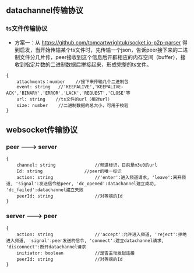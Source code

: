## datachannel传输协议

### ts文件传输协议
- 方案一：从 https://github.com/tomcartwrightuk/socket.io-p2p-parser 得到启发，当开始传输某个ts文件时，先传输一个json，告诉peer接下来的二进制文件分几片传，peer接收到这个信息后开辟相应的内存空间（buffer），接收到指定片数的二进制数据后拼接起来，形成完整的ts文件。
```javastript
{
    attachments：number    //接下来传输几个二进制包
    event: string   //'KEEPALIVE','KEEPALIVE-ACK','BINARY','ERROR','LACK','REQUEST','CLOSE'等
    url: string    //ts文件的url（相对url）
    size: number    //二进制数据的总大小，可用于校验
}
```

## websocket传输协议

### peer ---> server
```javastript
{
    channel: string               //频道标识，目前是m3u0的url
    Id: string                //peer的唯一标识
    action: string                //'enter':进入频道请求, 'leave':离开频道, 'signal':发送信令给peer, 'dc_opened':datachannel建立成功, 'dc_failed':datachannel建立失败
    peerId: string                //对等端的Id
}
```

### server ---> peer
```javastript
{
    action: string                //'accept':允许进入频道, 'reject':拒绝进入频道, 'signal':peer发送的信令, 'connect':建立datachannel请求, 'disconnect':断开datachannel请求
    initiator: boolean            //是否主动发起连接
    peerId: string                //对等端的Id
}
```